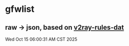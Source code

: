 # gfwlist
## raw -> json, based on [v2ray-rules-dat](https://github.com/Loyalsoldier/v2ray-rules-dat)
Wed Oct 15 06:00:31 AM CST 2025

